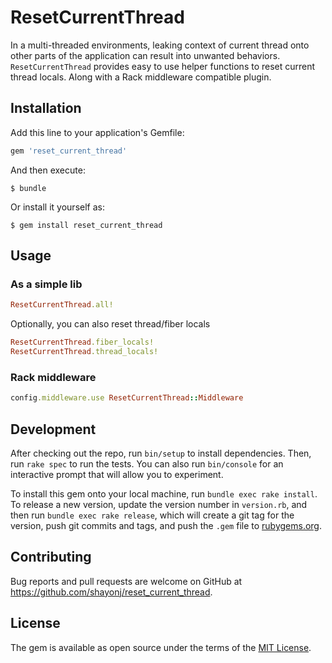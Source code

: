 # ResetCurrentThread

In a multi-threaded environments, leaking context of current thread onto other parts of the application can
result into unwanted behaviors. `ResetCurrentThread` provides easy to use helper functions to reset current thread locals.
Along with a Rack middleware compatible plugin.

## Installation

Add this line to your application's Gemfile:

```ruby
gem 'reset_current_thread'
```

And then execute:

    $ bundle

Or install it yourself as:

    $ gem install reset_current_thread

## Usage

### As a simple lib

```ruby
ResetCurrentThread.all!
```

Optionally, you can also reset thread/fiber locals

```ruby
ResetCurrentThread.fiber_locals!
ResetCurrentThread.thread_locals!
```

### Rack middleware

```ruby
config.middleware.use ResetCurrentThread::Middleware
```

## Development

After checking out the repo, run `bin/setup` to install dependencies. Then, run `rake spec` to run the tests. You can also run `bin/console` for an interactive prompt that will allow you to experiment.

To install this gem onto your local machine, run `bundle exec rake install`. To release a new version, update the version number in `version.rb`, and then run `bundle exec rake release`, which will create a git tag for the version, push git commits and tags, and push the `.gem` file to [rubygems.org](https://rubygems.org).

## Contributing

Bug reports and pull requests are welcome on GitHub at https://github.com/shayonj/reset_current_thread.

## License

The gem is available as open source under the terms of the [MIT License](https://opensource.org/licenses/MIT).
